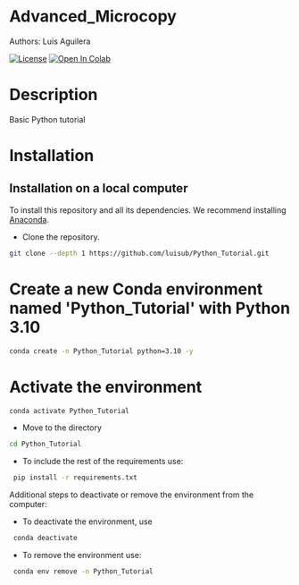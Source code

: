 # Advanced_Microcopy

Authors: Luis Aguilera

[![License](https://img.shields.io/badge/License-BSD_3--Clause-blue.svg)](https://opensource.org/licenses/BSD-3-Clause)
[![Open In Colab](https://colab.research.google.com/assets/colab-badge.svg)]( )

# Description

Basic Python tutorial

# Installation 

## Installation on a local computer

To install this repository and all its dependencies. We recommend installing [Anaconda](https://www.anaconda.com). 

* Clone the repository.
```sh
git clone --depth 1 https://github.com/luisub/Python_Tutorial.git
```

# Create a new Conda environment named 'Python_Tutorial' with Python 3.10
```sh
conda create -n Python_Tutorial python=3.10 -y
```

# Activate the environment
```sh
conda activate Python_Tutorial
```

* Move to the directory
```sh
cd Python_Tutorial 
```

* To include the rest of the requirements use:
```sh
 pip install -r requirements.txt
```

Additional steps to deactivate or remove the environment from the computer:

* To deactivate the environment, use
```sh
 conda deactivate
```

* To remove the environment use:
```sh
 conda env remove -n Python_Tutorial
```
